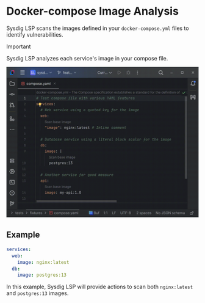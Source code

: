 # Docker-compose Image Analysis

Sysdig LSP scans the images defined in your `docker-compose.yml` files to identify vulnerabilities.

> [!IMPORTANT]
> Sysdig LSP analyzes each service's image in your compose file.

![Sysdig LSP executing docker-compose image scan](./docker_compose_image_analysis.gif)

## Example

```yaml
services:
  web:
    image: nginx:latest
  db:
    image: postgres:13
```

In this example, Sysdig LSP will provide actions to scan both `nginx:latest` and `postgres:13` images.
